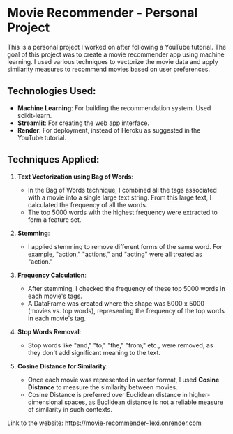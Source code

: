 # Movie Recommender - Personal Project

This is a personal project I worked on after following a YouTube tutorial. The goal of this project was to create a movie recommender app using machine learning. I used various techniques to vectorize the movie data and apply similarity measures to recommend movies based on user preferences.

## Technologies Used:
- **Machine Learning**: For building the recommendation system. Used scikit-learn.
- **Streamlit**: For creating the web app interface.
- **Render**: For deployment, instead of Heroku as suggested in the YouTube tutorial.

## Techniques Applied:
1. **Text Vectorization using Bag of Words**:
   - In the Bag of Words technique, I combined all the tags associated with a movie into a single large text string. From this large text, I calculated the frequency of all the words.
   - The top 5000 words with the highest frequency were extracted to form a feature set.

2. **Stemming**:
   - I applied stemming to remove different forms of the same word. For example, "action," "actions," and "acting" were all treated as "action."

3. **Frequency Calculation**:
   - After stemming, I checked the frequency of these top 5000 words in each movie's tags.
   - A DataFrame was created where the shape was 5000 x 5000 (movies vs. top words), representing the frequency of the top words in each movie's tag.

4. **Stop Words Removal**:
   - Stop words like "and," "to," "the," "from," etc., were removed, as they don't add significant meaning to the text.

5. **Cosine Distance for Similarity**:
   - Once each movie was represented in vector format, I used **Cosine Distance** to measure the similarity between movies. 
   - Cosine Distance is preferred over Euclidean distance in higher-dimensional spaces, as Euclidean distance is not a reliable measure of similarity in such contexts.

Link to the website: https://movie-recommender-1exi.onrender.com

